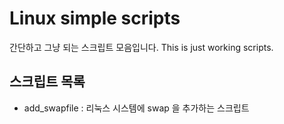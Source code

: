 # Linux simple scripts
간단하고 그냥 되는 스크립트 모음입니다.
This is just working scripts.

## 스크립트 목록
- add_swapfile : 리눅스 시스템에 swap 을 추가하는 스크립트
